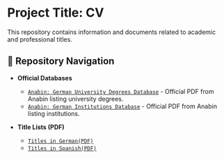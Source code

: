 # Project Title: CV

This repository contains information and documents related to academic and professional titles.

## 📂 Repository Navigation

* **Official Databases**
    * [`Anabin: German University Degrees Database`](./titles/https___anabin.kmk.org_db_hochschulabschluesse.pdf) - Official PDF from Anabin listing university degrees.
    * [`Anabin: German Institutions Database`](./titles/https___anabin.kmk.org_db_institutionen.pdf) - Official PDF from Anabin listing institutions.

* **Title Lists (PDF)**
    * [`Titles in German(PDF)`](./titles/titles-de.pdf)
    * [`Titles in Spanish(PDF)`](./titles/titles-es.pdf)
